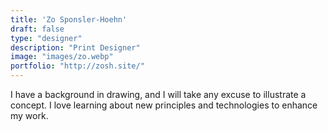 ```yaml
---
title: 'Zo Sponsler-Hoehn'
draft: false
type: "designer"
description: "Print Designer"
image: "images/zo.webp"
portfolio: "http://zosh.site/"
---
```

I have a background in drawing, and I will take any excuse to illustrate a concept. I love learning about new principles and technologies to enhance my work.
